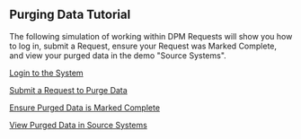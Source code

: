 ## Purging Data Tutorial

The following simulation of working within DPM Requests will show you how to log in, submit a Request, ensure your Request was Marked Complete, and view your purged data in the demo "Source Systems".

[Login to the System](/articles/demo_project/DPM_Demo_Project/06_Purging/03_02_Purging_Login.md)

[Submit a Request to Purge Data](/articles/demo_project/DPM_Demo_Project/06_Purging/03_03_Purging_Submit_a_Request_to_Purge.md)

[Ensure Purged Data is Marked Complete](/articles/demo_project/DPM_Demo_Project/06_Purging/03_04_Purging_Ensure_Marked_Complete.md)

[View Purged Data in Source Systems](/articles/demo_project/DPM_Demo_Project/06_Purging/03_05_Purging_View_Your_Data.md)
